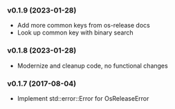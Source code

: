 ### v0.1.9 (2023-01-28)

* Add more common keys from os-release docs
* Look up common key with binary search

### v0.1.8 (2023-01-28)

* Modernize and cleanup code, no functional changes

### v0.1.7 (2017-08-04)

* Implement std::error::Error for OsReleaseError
